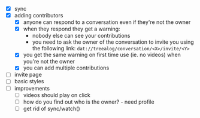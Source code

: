 - [x] sync
- [x] adding contributors
  - [x] anyone can respond to a conversation even if they're not the owner
  - [x] when they respond they get a warning:
    - nobody else can see your contributions
    - you need to ask the owner of the conversation to invite you using the following link: `dat://treealog/conversation/<X>/invite/<Y>`
  - [x] you get the same warning on first time use (ie. no videos) when you're not the owner
  - [x] you can add multiple contributions
- [ ] invite page
- [ ] basic styles
- [ ] improvements
  - [ ] videos should play on click
  - [ ] how do you find out who is the owner? - need profile
  - [ ] get rid of sync/watch()

